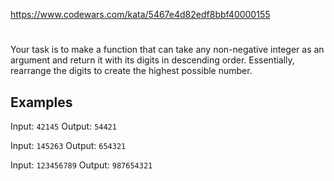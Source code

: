 https://www.codewars.com/kata/5467e4d82edf8bbf40000155
#
Your task is to make a function that can take any non-negative integer as an argument and return it with its digits in descending order. Essentially, rearrange the digits to create the highest possible number.
## Examples
Input: `42145` Output: `54421`

Input: `145263` Output: `654321`

Input: `123456789` Output: `987654321`